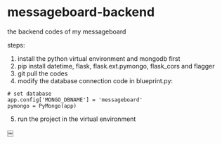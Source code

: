 # messageboard-backend
the backend codes of my messageboard

steps:
  1. install the python virtual environment and mongodb first
  2. pip install datetime, flask, flask.ext.pymongo, flask_cors and flagger
  3. git pull the codes
  4. modify the database connection code in blueprint.py:
  
    # set database
    app.config['MONGO_DBNAME'] = 'messageboard'
    pymongo = PyMongo(app)
  
  5. run the project in the virtual environment
  
  ￼
